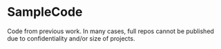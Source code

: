 # SampleCode

Code from previous work.  In many cases, full repos cannot be published due to confidentiality and/or size of projects.
